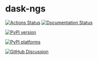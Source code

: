 # dask-ngs

[![Actions Status][actions-badge]][actions-link]
[![Documentation Status][rtd-badge]][rtd-link]

[![PyPI version][pypi-version]][pypi-link]
<!-- [![Conda-Forge][conda-badge]][conda-link] -->
[![PyPI platforms][pypi-platforms]][pypi-link]

[![GitHub Discussion][github-discussions-badge]][github-discussions-link]

<!-- prettier-ignore-start -->
[actions-badge]:            https://github.com/abdenlab/dask-ngs/workflows/CI/badge.svg
[actions-link]:             https://github.com/abdenlab/dask-ngs/actions
[conda-badge]:              https://img.shields.io/conda/vn/conda-forge/dask-ngs
[conda-link]:               https://github.com/conda-forge/dask-ngs-feedstock
[github-discussions-badge]: https://img.shields.io/static/v1?label=Discussions&message=Ask&color=blue&logo=github
[github-discussions-link]:  https://github.com/abdenlab/dask-ngs/discussions
[pypi-link]:                https://pypi.org/project/dask-ngs/
[pypi-platforms]:           https://img.shields.io/pypi/pyversions/dask-ngs
[pypi-version]:             https://img.shields.io/pypi/v/dask-ngs
[rtd-badge]:                https://readthedocs.org/projects/dask-ngs/badge/?version=latest
[rtd-link]:                 https://dask-ngs.readthedocs.io/en/latest/?badge=latest
<!-- prettier-ignore-end -->
